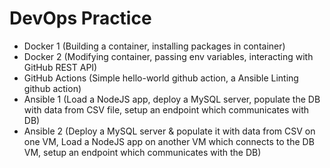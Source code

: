 # DevOps Practice

- Docker 1 (Building a container, installing packages in container)
- Docker 2 (Modifying container, passing env variables, interacting with GitHub REST API)
- GitHub Actions (Simple hello-world github action, a Ansible Linting github action)
- Ansible 1 (Load a NodeJS app, deploy a MySQL server, populate the DB with data from CSV file, setup an endpoint which communicates with DB)
- Ansible 2 (Deploy a MySQL server & populate it with data from CSV on one VM, Load a NodeJS app on another VM which connects to the DB VM, setup an endpoint which communicates with the DB)